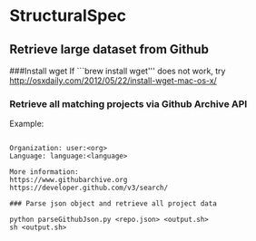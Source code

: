# StructuralSpec

## Retrieve large dataset from Github

###Install wget 
If  ```brew install wget''' does not work, try http://osxdaily.com/2012/05/22/install-wget-mac-os-x/
### Retrieve all matching projects via Github Archive API
Example:
```wget https://api.github.com/search/repositories?q=user:google language:Java&sort=stars&order=desc'''

Organization: user:<org>
Language: language:<language>

More information:
https://www.githubarchive.org
https://developer.github.com/v3/search/

### Parse json object and retrieve all project data

python parseGithubJson.py <repo.json> <output.sh>
sh <output.sh>





